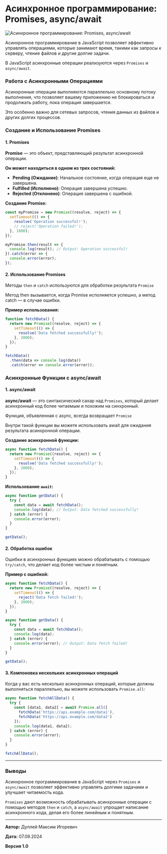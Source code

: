 # Асинхронное программирование: Promises, async/await

![Асинхронное программирование: Promises, async/await](https://github.com/user-attachments/assets/f3ffc762-4025-4c91-b307-26cf8f0d6d2c)

Асинхронное программирование в JavaScript позволяет эффективно управлять операциями, которые занимают время, такими как запросы к серверу, чтение файлов и другие долгие задачи.

В JavaScript асинхронные операции реализуются через `Promises` и `async/await`.

### Работа с Асинхронными Операциями

Асинхронные операции выполняются параллельно основному потоку выполнения, что позволяет вашему приложению не блокироваться и продолжать работу, пока операция завершается.

Это особенно важно для сетевых запросов, чтения данных из файлов и других долгих процессов.

### Создание и Использование Promises

#### 1. Promises

**Promise** — это объект, представляющий результат асинхронной операции.

**Он может находиться в одном из трех состояний:**

- **Pending (Ожидание)**: Начальное состояние, когда операция еще не завершена.
- **Fulfilled (Исполнено)**: Операция завершена успешно.
- **Rejected (Отклонено)**: Операция завершена с ошибкой.

**Создание Promise:**

```javascript
const myPromise = new Promise((resolve, reject) => {
  setTimeout(() => {
    resolve('Operation successful!');
    // reject('Operation failed!');
  }, 1000);
});

myPromise.then(result => {
  console.log(result); // Output: Operation successful!
}).catch(error => {
  console.error(error);
});
```

#### 2. Использование Promises

Методы `then` и `catch` используются для обработки результата `Promise`

Метод then вызывается, когда Promise исполняется успешно, а метод catch — в случае ошибки.

**Пример использования:**

```javascript
function fetchData() {
  return new Promise((resolve, reject) => {
    setTimeout(() => {
      resolve('Data fetched successfully!');
    }, 2000);
  });
}

fetchData()
  .then(data => console.log(data))
  .catch(error => console.error(error));
```

### Асинхронные Функции с async/await

#### 1. async/await

**async/await** — это синтаксический сахар над `Promises`, который делает асинхронный код более читаемым и похожим на синхронный.

Функция, объявленная с async, всегда возвращает `Promise`

Внутри такой функции вы можете использовать await для ожидания результата асинхронной операции.

**Создание асинхронной функции:**

```javascript
async function fetchData() {
  return new Promise((resolve, reject) => {
    setTimeout(() => {
      resolve('Data fetched successfully!');
    }, 2000);
  });
}
```

**Использование `await`:**

```javascript
async function getData() {
  try {
    const data = await fetchData();
    console.log(data); // Output: Data fetched successfully!
  } catch (error) {
    console.error(error);
  }
}

getData();
```

#### 2. Обработка ошибок

Ошибки в асинхронных функциях можно обрабатывать с помощью `try/catch`, что делает код более чистым и понятным.

**Пример с ошибкой:**

```javascript
async function fetchData() {
  return new Promise((resolve, reject) => {
    setTimeout(() => {
      reject('Data fetch failed!');
    }, 2000);
  });
}

async function getData() {
  try {
    const data = await fetchData();
    console.log(data);
  } catch (error) {
    console.error(error); // Output: Data fetch failed!
  }
}

getData();
```

#### 3. Компоновка нескольких асинхронных операций

Когда у вас есть несколько асинхронных операций, которые должны выполняться параллельно, вы можете использовать `Promise.all`:

```javascript
async function fetchAllData() {
  try {
    const [data1, data2] = await Promise.all([
      fetchData('https://api.example.com/data1'),
      fetchData('https://api.example.com/data2')
    ]);
    console.log(data1, data2);
  } catch (error) {
    console.error(error);
  }
}

fetchAllData();
```

---

### Выводы

Асинхронное программирование в JavaScript через `Promises` и `async/await` позволяет эффективно управлять долгими задачами и улучшает читаемость кода.

`Promises` дают возможность обрабатывать асинхронные операции с помощью методов `then` и `catch`, а `async/await` упрощает написание асинхронного кода, делая его более линейным и понятным.

---

**Автор:** Дуплей Максим Игоревич

**Дата:** 07.09.2024

**Версия 1.0**

